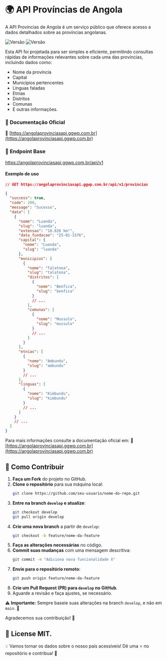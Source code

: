 # 🌍 API Províncias de Angola
A API Províncias de Angola é um serviço público que oferece acesso a dados detalhados sobre as províncias angolanas.

![Versão](https://img.shields.io/badge/Versão-v1.0.0-green) ![Versão](https://img.shields.io/badge/License-MIT-red)

Esta API foi projetada para ser simples e eficiente, permitindo consultas rápidas de informações relevantes sobre cada uma das províncias, incluindo dados como:
- Nome da província </br>
- Capital </br>
- Municípios pertencentes </br>
- Línguas faladas </br>
- Etnias </br>
- Distritos </br>
- Comunas </br>
- E outras informações.


### 📄 **Documentação Oficial**  
🔗 [https://angolaprovinciasapi.ggwp.com.br](https://angolaprovinciasapi.ggwp.com.br)

### 🔗 **Endpoint Base**
https://angolaprovinciasapi.ggwp.com.br/api/v1

#### **Exemplo de uso**

```json
// GET https://angolaprovinciasapi.ggwp.com.br/api/v1/provincias

{
  "success": true,
  "code": 200,
  "message": "Sucesso",
  "data": [
    {
      "nome": "Luanda",
      "slug": "luanda",
      "extensao": "18.826 km²",
      "data_fundacao": "25-01-1576",
      "capital": {
        "nome": "Luanda",
        "slug": "luanda"
      },
      "municipios": [
        {
          "nome": "Talatona",
          "slug": "talatona",
          "distritos": [
            {
              "nome": "Benfica",
              "slug": "benfica"
            }
            // ...
          ],
          "comunas": [
            {
              "nome": "Mussulo",
              "slug": "mussulo"
            }
            // ...
          ]
        }
      ],
      "etnias": [
        {
          "nome": "Ambundu",
          "slug": "ambundu"
        }
        // ...
      ],
      "linguas": [
        {
          "nome": "Kimbundu",
          "slug": "kimbundu"
        }
        // ...
      ]
    }
    // ...
  ]
}

```

Para mais informações consulte a documentação oficial em:
🔗 [https://angolaprovinciasapi.ggwp.com.br](https://angolaprovinciasapi.ggwp.com.br)

## 🤝 Como Contribuir

1. **Faça um Fork** do projeto no GitHub.
2. **Clone o repositório** para sua máquina local:
   ```bash
   git clone https://github.com/seu-usuario/nome-do-repo.git
   ```
3. **Entre na branch `develop` e atualize**:
   ```bash
   git checkout develop  
   git pull origin develop  
   ```
4. **Crie uma nova branch** a partir de `develop`:
   ```bash
   git checkout -b feature/nome-da-feature
   ```
5. **Faça as alterações necessárias** no código.
6. **Commit suas mudanças** com uma mensagem descritiva:
   ```bash
   git commit -m "Adiciona nova funcionalidade X"
   ```
7. **Envie para o repositório remoto**:
   ```bash
   git push origin feature/nome-da-feature
   ```
8. **Crie um Pull Request (PR) para `develop` no GitHub**.
9. Aguarde a revisão e faça ajustes, se necessário.

⚠️ **Importante:** Sempre baseie suas alterações na branch `develop`, e não em `main`. 🚀

Agradecemos sua contribuição! 🚀  

## :memo: License MIT.

💡 Vamos tornar os dados sobre o nosso país acessíveis! Dê uma ⭐ no repositório e contribua! 🚀
